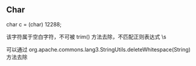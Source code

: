 Char
-

char c = (char) 12288;

该字符属于空白字符，不可被 trim() 方法去除，不匹配正则表达式 \s 

可以通过 org.apache.commons.lang3.StringUtils.deleteWhitespace(String) 方法去除